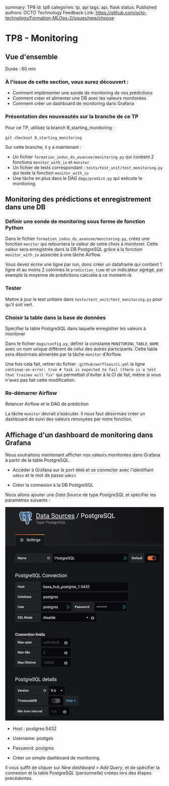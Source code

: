 summary: TP8
id: tp8
categories: tp, api
tags: api, flask
status: Published
authors: OCTO Technology
Feedback Link: https://github.com/octo-technology/Formation-MLOps-2/issues/new/choose

# TP8 - Monitoring

## Vue d'ensemble

Durée : 60 min

### À l'issue de cette section, vous aurez découvert :

- Comment implémenter une sonde de monitoring de vos prédictions
- Comment créer et alimenter une DB avec les valeurs monitorées
- Comment créer un dashboard de monitoring dans Grafana

### Présentation des nouveautés sur la branche de ce TP

Pour ce TP, utilisez la branch 8_starting_monitoring :

`git checkout 8_starting_monitoring`

Sur cette branche, il y a maintenant :

- Un fichier `formation_indus_ds_avancee/monitoring.py` qui contient 2 fonctions `monitor_with_io` et `monitor`
- Un fichier de tests correspondant : `tests/test_unit/test_monitoring.py` qui teste la fonction `monitor_with_io`
- Une tâche en plus dans le DAG `dags/predict.py` qui exécute le monitoring.

## Monitoring des prédictions et enregistrement dans une DB

### Définir une sonde de monitoring sous forme de fonction Python

Dans le fichier `formation_indus_ds_avancee/monitoring.py`, créez une fonction `monitor` qui retournera la valeur de
votre choix à monitorer. Cette valeur sera enregistrée dans la DB PostgreSQL grâce à la fonction `monitor_with_io`
associée à une tâche Airflow.

Vous devez écrire une ligne par run, donc créer un dataframe qui contient 1 ligne et au moins 2 colonnes
le `prediction_time` et un indicateur agrégé,
par exemple la moyenne de prédictions calculée à ce moment-là

### Tester

Mettre à jour le test unitaire dans `tests/test_unit/test_monitoring.py` pour qu’il soit vert.

### Choisir la table dans la base de données

Spécifier la table PostgreSQL dans laquelle enregistrer les valeurs à monitorer

Dans le fichier `dags/config.py`, définir la constante `MONITORING_TABLE_NAME` avec un nom unique
différent de celui des autres participants. Cette table sera désormais alimentée par la tâche `monitor` d'Airflow.

Une fois cela fait, retirer du fichier `.github/worflows/ci.yml` la
ligne `continue-on-error: true # Task is expected to fail (there is a test that trainee will fix"`
qui permettait d'éviter à la CI de fail, même si vous n'avez pas fait cette modification.

### Re-démarrer Airflow

Relancer Airflow et le DAG de prédiction

La tâche `monitor` devrait s'exécuter. Il nous faut désormais créer un dashboard de suivi des valeurs renvoyées par
notre fonction.

## Affichage d'un dashboard de monitoring dans Grafana

Nous souhaitons maintenant afficher nos valeurs monitorées dans Grafana à partir de la table PostgreSQL.

- Accéder à Grafana sur le port `9000` et se connecter avec l'identifiant `admin` et le mot de passe `admin`

- Créer la connexion à la DB PostgreSQL

Nous allons ajouter une *Data Source* de type *PostgreSQL* et spécifier les paramètres suivants :

![sdata-source-grafana](./docs/tp8/data-source-grafana.png)

- Host : postgres:5432
- Username: postges
- Password: postgres

- Créer un simple dashboard de monitoring.

Il vous suffit de cliquer sur *New dashboard* > *Add Query*, et de spécifier la connexion et la table PostgreSQL
(personnelle) créées lors des étapes précédentes.
